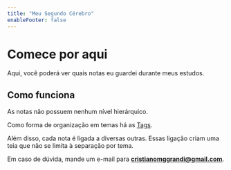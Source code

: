 ```yaml
---
title: "Meu Segundo Cérebro"
enableFooter: false
---
```

# Comece por aqui

Aqui, você poderá ver quais notas eu guardei durante meus estudos.

## Como funciona

As notas não possuem nenhum nível hierárquico.

Como forma de organização em temas há as [Tags](https://cristianomggrandi.github.io/quartz/tags/).

Além disso, cada nota é ligada a diversas outras. Essas ligação criam uma teia que não se limita à separação por tema.

Em caso de dúvida, mande um e-mail para **cristianomggrandi@gmail.com**.
